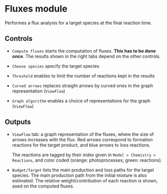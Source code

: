 # __Fluxes__ module

Performes a flux analysis for a target species 
at the final reaction time.

## Controls

* `Compute fluxes` starts the computation of fluxes. 
__This has to be done once__. 
The results shown in the right tabs depend on the other controls.

* `Choose species` specify the target species

* `Threshold` enables to limit the number of reactions 
kept in the results

* `Curved arrows` replaces straight arrows by curved ones in 
the graph representation (`ViewFlow`)

* `Graph algorithm` enables a choice of representations
for the graph (`ViewFlow`)

## Outputs

* `ViewFlow` tab: a graph representation of the fluxes,
where the size of arrows increases with the flux.
Red arrows correspond to formation reactions for the target product,
and blue arrows to loss reactions.

    The reactions are tagged by their index given in 
    `Model > Chemistry > Reactions`,
    and color coded (orange: photoprocesses; green: reactions).

* `Budget/Target` lists the main production and loss paths for
the target species. 
The main production path from the initial mixture is also estimated.
The relative weight/contribution of each reaction is shown,
ased on the computed fluxes.
